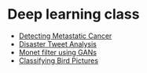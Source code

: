 # Deep learning class

- [Detecting Metastatic Cancer](https://github.com/MatthewFisher126/deeplearning_class/blob/main/Week3/CNN_cancer_detection.ipynb)
- [Disaster Tweet Analysis](https://github.com/MatthewFisher126/deeplearning_class/blob/main/Week4/NLP_disaster_tweets.ipynb)
- [Monet filter using GANs](https://github.com/MatthewFisher126/deeplearning_class/blob/main/week5/GAN_project_Monet_filter.ipynb)
- [Classifying Bird Pictures](https://github.com/MatthewFisher126/deeplearning_class/blob/main/week6/classify-25-birds.ipynb)
